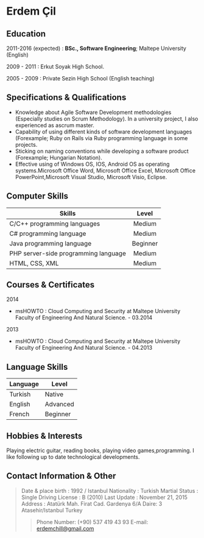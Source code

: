 **Erdem Çil**
============

Education
--------------
2011-2016 (expected)
:   **BSc., Software Engineering**; Maltepe University (English)

2009 - 2011
:   Erkut Soyak High School.

2005 - 2009
:   Private Sezin High School (English teaching) 


Specifications & Qualifications
-------------------------------------------
* Knowledge about Agile Software Development methodologies (Especially studies on Scrum Methodology).
In a university project, I also experienced as ascrum master.
* Capability of using different kinds of software development languages (Forexample; 
Ruby on Rails via Ruby programming language in some projects.
* Sticking on naming conventions while developing a software product (Forexample; Hungarian Notation).
* Effective using of Windows OS, IOS, Android OS as operating systems.Microsoft Office Word, Microsoft Office Excel,
Microsoft Office PowerPoint,Microsoft Visual Studio, Microsoft Visio, Eclipse.


Computer Skills
----------------------

| Skills                                 | Level         |
| -------------------------------------- |:-------------:|
| C/C++ programming languages            | Medium        |
| C# programming language                | Medium        |
| Java programming language              | Beginner      |
| PHP server-side programming language   | Medium        |
| HTML, CSS, XML                         | Medium        |


Courses & Certificates
-------------------------------------
2014
*   msHOWTO
:  Cloud Computing and Security at Maltepe University Faculty of Engineering And Natural Science. - 03.2014

2013
* msHOWTO
:  Cloud Computing and Security at Maltepe University Faculty of Engineering And Natural Science. - 04.2013

Language Skills
----------------------
| Language   | Level    |
|----------- |----------|
| Turkish    | Native   |
| English    | Advanced |
| French     | Beginner |

Hobbies & Interests
----------------------------
Playing electric guitar, reading books, playing video games,programming. I like following up to date technological developments.

Contact Information & Other   
-----------------------------------------  


>  Date & place birth : 1992 / Istanbul
>  Nationality : Turkish
>  Martial Status : Single
>  Driving License : B (2010)
>  Last Update : November 21, 2015
>  &nbsp;
>  Address : Atatürk Mah. Firat Cad. 
>  Gardenya 6/A Daire: 3   Atasehir/Istanbul
>  Turkey
>>  Phone Number: (+90) 537 419 43 93
>>  E-mail: erdemchill@gmail.com
